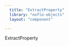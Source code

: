 ```yaml
---
  title: "ExtractProperty"
  library: "noflo-objects"
  layout: "component"

---
```

ExtractProperty